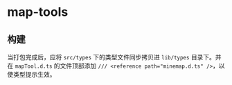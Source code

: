 # map-tools

## 构建

当打包完成后，应将 `src/types` 下的类型文件同步拷贝进 `lib/types` 目录下。并在 `mapTool.d.ts` 的文件顶部添加 `/// <reference path="minemap.d.ts" />`，以使类型提示生效。
